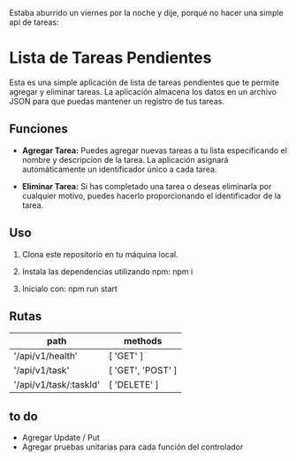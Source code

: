 Estaba aburrido un viernes por la noche y dije, porqué no hacer una simple api de tareas:

# Lista de Tareas Pendientes
Esta es una simple aplicación de lista de tareas pendientes que te permite agregar y eliminar tareas. La aplicación almacena los datos en un archivo JSON para que puedas mantener un registro de tus tareas.

## Funciones

- **Agregar Tarea:** Puedes agregar nuevas tareas a tu lista especificando el nombre y descripcion de la tarea. La aplicación asignará automáticamente un identificador único a cada tarea.

- **Eliminar Tarea:** Si has completado una tarea o deseas eliminarla por cualquier motivo, puedes hacerlo proporcionando el identificador de la tarea.

## Uso

1. Clona este repositorio en tu máquina local.

2. Instala las dependencias utilizando npm: npm i

3. Inicialo con: npm run start

## Rutas
|         path          |      methods      |
|---------------------- | ----------------- |
|   '/api/v1/health'    |     [ 'GET' ]     |
|    '/api/v1/task'     | [ 'GET', 'POST' ] |
| '/api/v1/task/:taskId' |   [ 'DELETE' ]    |

## to do
* Agregar Update / Put
* Agregar pruebas unitarias para cada función del controlador